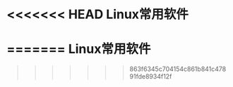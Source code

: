 <<<<<<< HEAD
Linux常用软件
=================
=======
Linux常用软件
=================
>>>>>>> 863f6345c704154c861b841c47891fde8934f12f
